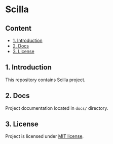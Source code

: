 # Scilla

## Content

- [1. Introduction](#1-introduction)
- [2. Docs](#2-docs)
- [3. License](#3-license)

## 1. Introduction

This repository contains Scilla project.

## 2. Docs

Project documentation located in `docs/` directory.

## 3. License

Project is licensed under [MIT license](LICENSE.md).
